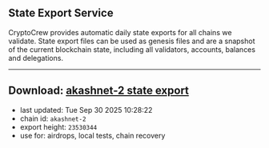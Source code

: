 ## State Export Service
CryptoCrew provides automatic daily state exports for all chains we validate. State export files can be used as genesis files and are a snapshot of the current blockchain state, including all validators, accounts, balances and delegations.

---
**Download: [akashnet-2 state export](https://dl-eu2.ccvalidators.com/SERVICE/akash/akashnet-2_export_23530344.json)**
---

- last updated: Tue Sep 30 2025 10:28:22
- chain id: `akashnet-2`
- export height: `23530344`
- use for: airdrops, local tests, chain recovery
